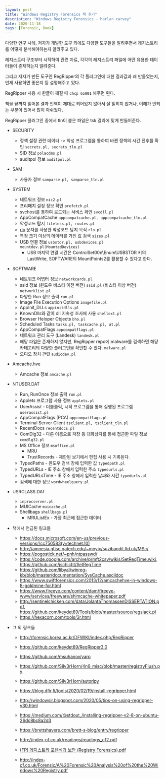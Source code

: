 ```yaml
---
layout: post
title: "Windows Registry Forensics 책 후기"
description: "Windows Registry Forensics - harlan carvey"
date: 2020-11-18
tags: [Forensic, Book]
---
```


다양한 연구 사례, 저자가 개발한 도구 외에도 다양한 도구들을 알려주면서 레지스트리를 어떻게 분석해야하는지 알려주고 있다.

레지스트리 구조부터 시작하여 관련 자료, 각각의 레지스트리 파일에 어떤 유용한 데이터들이 존재하는지 알려준다.

그리고 저자가 만든 도구인 RegRipper의 각 플러그인에 대한 결과값과 왜 만들었는지, 언제 사용하면 좋은지 등 설명해주고 있다.

RegRipper 사용 시 한글이 깨질 때 ```chcp 65001``` 해주면 된다.

책을 끝까지 읽어본 결과 번역이 제대로 되어있지 않아서 잘 읽히지 않거나, 이해가 안되는 부분이 있어서 많이 아쉬웠다.

RegRipper 플러그인 중에서 tln이 붙은 파일은 tsk 결과에 맞게 만들어준다.

* SECURITY
    * 정책 설정 관련 데이터 -> 악성 프로그램을 통하여 바뀐 정책의 시간 전후를 확인 `secrets.pl, secrets_tln.pl`
    * SID 정보 `polacdms.pl`
    * auditpol 정보 `auditpol.pl`

* SAM
    * 사용자 정보 `samparse.pl, samparse_tln.pl`

* SYSTEM
    * 네트워크 정보 `nic2.pl`
    * 프리패치 설정 정보 확인 `prefetch.pl`
    * svchost를 통하여 로드되는 서비스 확인 `svcdll.pl`
    * AppCompatCache `appcompatcache.pl, appcompatcache_tln.pl`
    * 악성코드 탐지 `fileless.pl, routes.pl`
    * <a href="https://www.secureworks.com/blog/how-to-hide-malware-in-unicode">rlo</a> 문자를 사용한 악성코드 탐지 목적 `rlo.pl`
    * 특정 크기 이상의 데이터를 가진 값 검색 `sizes.pl`
    * USB 연결 정보 `usbstor.pl, usbdevices.pl mountdev.pl(MountedDevices)`
        * USB 마지막 연결 시간은 ControlSet00n\Enum\USBSTOR 키의 LastWrite, SOFTWARE의 MountPoints2를 활용할 수 있다고 한다.

* SOFTWARE
    * 네트워크 어뎁터 정보 `networkcards.pl`
    * ssid 정보 (윈도우 비스타 이전 버전) `ssid.pl` (비스타 이상 버전) `networklist.pl`
    * 다양한 Run 정보 출력 `run.pl`
    * Image File Execution Options `imagefile.pl`
    * AppInit_DLLs `appinitdlls.pl`
    * KnownDlls와 같이 dll 지속성 조사에 사용 `shellext.pl`
    * Browser Heloper Objects `bho.pl`
    * Scheduled Tasks `tasks.pl, taskcache.pl, at.pl`
    * AppCompatFlags `appcompatflags.pl`
    * 네트워크 관리 도구 (Landesk) `landesk.pl`
    * 해당 파일은 존재하지 않지만, RegRipper repo에 malware를 검색하면 해당 카테고리의 다양한 플러그인을 확인할 수 있다. `malware.pl`
    * 오디오 장치 관련 `audiodev.pl`

* Amcache.hve
    * Amcache 정보 `amcache.pl`

* NTUSER.DAT
    * Run, RunOnce 정보 출력 `run.pl`
    * Applets 프로그램 사용 정보 `applets.pl`
    * UserAssist - 더블클릭, 시작 프로그램을 통해 실행된 프로그램 `userassist.pl`
    * AppCompatFlags (PCA) `appcompatflags.pl`
    * Terminal Server Client `tsclient.pl, tsclient_tln.pl`
    * RecentDocs `recentdocs.pl`
    * ComDlg32 - 다른 이름으로 저장 등 대화상자를 통해 접근한 파일 정보 `comdlg32.pl`
    * MS Office 정보 `msoffice.pl`
        * MRU
        * TrustRecords - 제한된 보기에서 편집 사용 시 기록된다.
    * TypedPaths - 윈도우 검색 창에 입력한 값 `typedpath.pl`
    * TypedURLs - IE 주소 창에서 입력한 주소 `typedurls.pl`
    * TypedURLsTime - IE 주소 창에서 입력한 날짜와 시간 `typedurls.pl`
    * 검색에 대한 정보 `wordwheelquery.pl`

* USRCLASS.DAT
    * `inprocserver.pl`
    * MUICache `muicache.pl`
    * Shellbags `shellbags.pl`
        * MRUListEx - 가장 최근에 접근한 데이터

* 책에서 언급된 링크들
    * https://docs.microsoft.com/en-us/previous-versions//cc750583(v=technet.10)
    * http://amnesia.gtisc.gatech.edu/~moyix/suzibandit.ltd.uk/MSc/
    * https://pogostick.net/~pnh/ntpasswd/
    * https://code.google.com/archive/p/mft2csv/wikis/SetRegTime.wiki, https://github.com/jschicht/SetRegTime
    * https://github.com/libyal/winreg-kb/blob/master/documentation/SysCache.asciidoc
    * https://www.swiftforensics.com/2013/12/amcachehve-in-windows-8-goldmine-for.html
    * https://www.fireeye.com/content/dam/fireeye-www/services/freeware/shimcache-whitepaper.pdf
    * http://sentinelchicken.com/data/JolantaThomassenDISSERTATION.pdf, https://github.com/keydet89/Tools/blob/master/source/regslack.pl
    * https://hexacorn.com/tools/3r.html

* 그 외 링크들
    * http://forensic.korea.ac.kr/DFWIKI/index.php/RegRipper
    * https://github.com/keydet89/RegRipper3.0
    * https://github.com/msuhanov/yarp
    * https://github.com/Silv3rHorn/4n6_misc/blob/master/registryFlush.py
    * https://github.com/Silv3rHorn/autoripy
    * https://blog.dfir.fi/tools/2020/02/19/install-regripper.html
    * http://windowsir.blogspot.com/2020/05/tips-on-using-regripper-v30.html
    * https://medium.com/@stdout_/installing-regripper-v2-8-on-ubuntu-26dc8bc8a2d3
    * https://brettshavers.com/brett-s-blog/entry/regripper

    * http://index-of.co.uk/readings/readings_cf2.pdf
    * <a href="https://github.com/proneer/Slides/blob/master/Windows/(FP)%20%EB%A0%88%EC%A7%80%EC%8A%A4%ED%8A%B8%EB%A6%AC%20%ED%8F%AC%EB%A0%8C%EC%8B%9D%EA%B3%BC%20%EB%B3%B4%EC%95%88%20(Registry%20Forensics).pdf">(FP) 레지스트리 포렌식과 보안 (Registry Forensics).pdf</a>
    * http://index-of.co.uk/Forensic/A%20Forensic%20Analysis%20of%20the%20Windows%20Registry.pdf